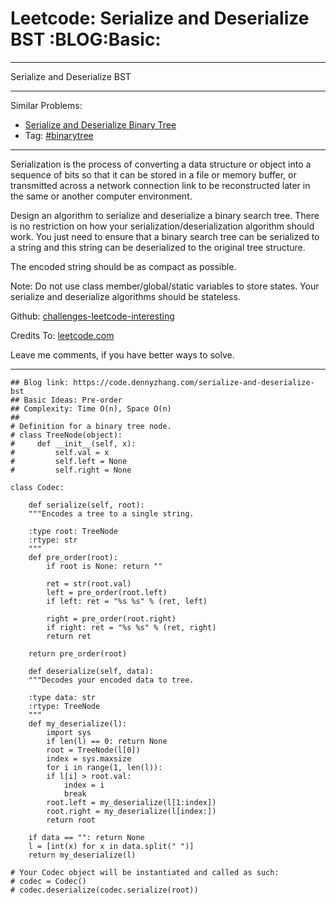 
# Leetcode: Serialize and Deserialize BST     :BLOG:Basic:

---

Serialize and Deserialize BST  

---

Similar Problems:  

-   [Serialize and Deserialize Binary Tree](https://code.dennyzhang.com/serialize-and-deserialize-binary-tree)
-   Tag: [#binarytree](https://code.dennyzhang.com/tag/binarytree)

---

Serialization is the process of converting a data structure or object into a sequence of bits so that it can be stored in a file or memory buffer, or transmitted across a network connection link to be reconstructed later in the same or another computer environment.  

Design an algorithm to serialize and deserialize a binary search tree. There is no restriction on how your serialization/deserialization algorithm should work. You just need to ensure that a binary search tree can be serialized to a string and this string can be deserialized to the original tree structure.  

The encoded string should be as compact as possible.  

Note: Do not use class member/global/static variables to store states. Your serialize and deserialize algorithms should be stateless.  

Github: [challenges-leetcode-interesting](https://github.com/DennyZhang/challenges-leetcode-interesting/tree/master/problems/serialize-and-deserialize-bst)  

Credits To: [leetcode.com](https://leetcode.com/problems/serialize-and-deserialize-bst/description/)  

Leave me comments, if you have better ways to solve.  

---

    ## Blog link: https://code.dennyzhang.com/serialize-and-deserialize-bst
    ## Basic Ideas: Pre-order
    ## Complexity: Time O(n), Space O(n)
    ##
    # Definition for a binary tree node.
    # class TreeNode(object):
    #     def __init__(self, x):
    #         self.val = x
    #         self.left = None
    #         self.right = None
    
    class Codec:
    
        def serialize(self, root):
    	"""Encodes a tree to a single string.
    
    	:type root: TreeNode
    	:rtype: str
    	"""
    	def pre_order(root):
    	    if root is None: return ""
    
    	    ret = str(root.val)
    	    left = pre_order(root.left)
    	    if left: ret = "%s %s" % (ret, left)
    
    	    right = pre_order(root.right)
    	    if right: ret = "%s %s" % (ret, right)
    	    return ret
    
    	return pre_order(root)
    
        def deserialize(self, data):
    	"""Decodes your encoded data to tree.
    
    	:type data: str
    	:rtype: TreeNode
    	"""
    	def my_deserialize(l):
    	    import sys
    	    if len(l) == 0: return None
    	    root = TreeNode(l[0])
    	    index = sys.maxsize
    	    for i in range(1, len(l)):
    		if l[i] > root.val:
    		    index = i
    		    break
    	    root.left = my_deserialize(l[1:index])
    	    root.right = my_deserialize(l[index:])
    	    return root
    
    	if data == "": return None
    	l = [int(x) for x in data.split(" ")]
    	return my_deserialize(l)        
    
    # Your Codec object will be instantiated and called as such:
    # codec = Codec()
    # codec.deserialize(codec.serialize(root))

